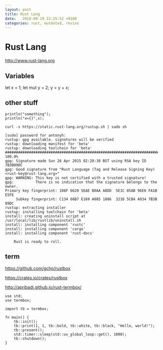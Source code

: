 ```yaml
---
layout: post
title: Rust Lang
date:   2018-09-19 22:25:52 +0100
categories: rust, outdated, revise
---
```

Rust Lang
=========

<http://www.rust-lang.org>

Variables
---------

let x = 1; let mut y = 2; y = y + x;

other stuff
-----------

``` {language="c"}
println("something");
println("x={}",x);
```

    curl -s https://static.rust-lang.org/rustup.sh | sudo sh

    [sudo] password for antonyh: 
    rustup: gpg available. signatures will be verified
    rustup: downloading manifest for 'beta'
    rustup: downloading toolchain for 'beta'
    ######################################################################## 100.0%
    gpg: Signature made Sun 26 Apr 2015 02:28:38 BST using RSA key ID 7B3B09DC
    gpg: Good signature from "Rust Language (Tag and Release Signing Key) <rust-key@rust-lang.org>"
    gpg: WARNING: This key is not certified with a trusted signature!
    gpg:          There is no indication that the signature belongs to the owner.
    Primary key fingerprint: 108F 6620 5EAE B0AA A8DD  5E1C 85AB 96E6 FA1B E5FE
         Subkey fingerprint: C134 66B7 E169 A085 1886  3216 5CB4 A934 7B3B 09DC
    rustup: extracting installer
    rustup: installing toolchain for 'beta'
    install: creating uninstall script at /usr/local/lib/rustlib/uninstall.sh
    install: installing component 'rustc'
    install: installing component 'cargo'
    install: installing component 'rust-docs'

        Rust is ready to roll.

term
----

<https://github.com/gchp/rustbox>

<https://crates.io/crates/rustbox>

<http://apribadi.github.io/rust-termbox/>

``` {language="c"}
use std;
use termbox;

import tb = termbox;

fn main() {
    tb::init();
    tb::print(1, 1, tb::bold, tb::white, tb::black, "Hello, world!");
    tb::present();
    std::timer::sleep(std::uv_global_loop::get(), 1000);
    tb::shutdown();
}
```
